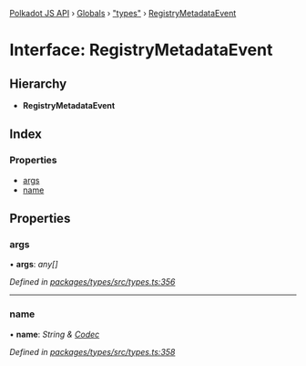 [Polkadot JS API](../README.md) › [Globals](../globals.md) › ["types"](../modules/_types_.md) › [RegistryMetadataEvent](_types_.registrymetadataevent.md)

# Interface: RegistryMetadataEvent

## Hierarchy

* **RegistryMetadataEvent**

## Index

### Properties

* [args](_types_.registrymetadataevent.md#args)
* [name](_types_.registrymetadataevent.md#name)

## Properties

###  args

• **args**: *any[]*

*Defined in [packages/types/src/types.ts:356](https://github.com/polkadot-js/api/blob/f67c435378/packages/types/src/types.ts#L356)*

___

###  name

• **name**: *String & [Codec](_types_.codec.md)*

*Defined in [packages/types/src/types.ts:358](https://github.com/polkadot-js/api/blob/f67c435378/packages/types/src/types.ts#L358)*
